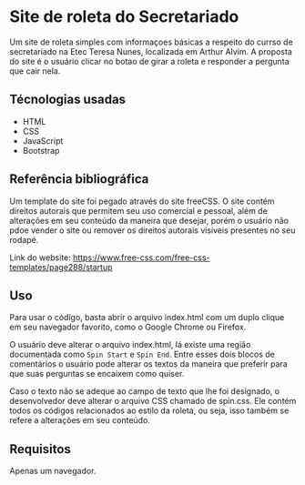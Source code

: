 # Site de roleta do Secretariado    
Um site de roleta simples com informaçoes básicas a respeito do currso de secretariado na Etec Teresa Nunes, localizada em Arthur Alvim.
A proposta do site é o usuário clicar no botao de girar a roleta e responder a pergunta que cair nela.

## Técnologias usadas
- HTML
- CSS
- JavaScript
- Bootstrap

## Referência bibliográfica
Um template do site foi pegado através do site freeCSS.
O site contém direitos autorais que permitem seu uso comercial e pessoal, além de alterações em seu conteúdo da maneira que desejar, porém o usuário não pdoe vender o site ou remover os direitos autorais visíveis presentes no seu rodapé.

Link do website: https://www.free-css.com/free-css-templates/page288/startup

## Uso
Para usar o código, basta abrir o arquivo index.html com um duplo clique em seu navegador favorito, como o Google Chrome ou Firefox.

O usuário deve alterar o arquivo index.html, lá existe uma região documentada como `Spin Start` e `Spin End`. Entre esses dois blocos de comentários o usuário pode alterar os textos da maneira que preferir para que suas perguntas se encaixem como quiser.

Caso o texto não se adeque ao campo de texto que lhe foi designado, o desenvolvedor deve alterar o arquivo CSS chamado de spin.css. Ele contém todos os códigos relacionados ao estilo da roleta, ou seja, isso também se refere a alterações em seu conteúdo.

## Requisitos
Apenas um navegador.